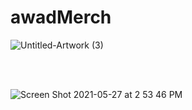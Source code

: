 # awadMerch

![Untitled-Artwork (3)](https://user-images.githubusercontent.com/17814498/119909176-43aaea80-bf22-11eb-8869-83c54dc1159a.jpg)

<br></br>

![Screen Shot 2021-05-27 at 2 53 46 PM](https://user-images.githubusercontent.com/17814498/119909196-4e657f80-bf22-11eb-9d8b-ba40204c3baa.png)


